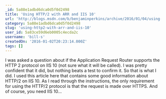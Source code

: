 ```yaml
---
_id: 5a88e1adbd6dca0d5f0d2498
title: 'Using HTTP/2 with ARR and IIS 10'
url: 'http://blogs.msdn.com/b/benjaminperkins/archive/2016/01/04/using-http-2-with-arr-and-iis-10.aspx'
category: 5a88e1adbd6dca0d5f0d2498
slug: 'using-http2-with-arr-and-iis-10'
user_id: 5a83ce59d6eb0005c4ecda2c
username: 'bill-s'
createdOn: '2016-01-02T20:23:14.000Z'
tags: []
---
```


I was asked a question about if the Application Request Router supports the HTTP 2 protocol on IIS 10 (not sure what it will be called).  I was pretty confident that it did, but nothing beats a test to confirm it.  So that is what I did.  I used this article here that contains some good information about HTTP/2 on IIS 10.  As I read through the instructions, the only requirement for using the HTTP/2 protocol is that the request is made over HTTPS.  And of course, you need IIS 10…

